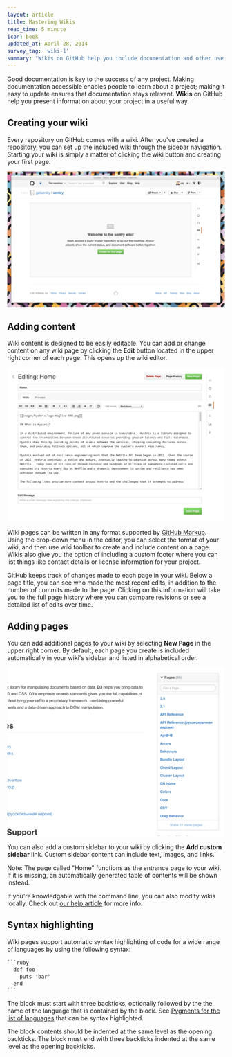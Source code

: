 ```yaml
---
layout: article
title: Mastering Wikis
read_time: 5 minute
icon: book
updated_at: April 28, 2014
survey_tag: 'wiki-1'
summary: "Wikis on GitHub help you include documentation and other useful information about your project. This guide will help you learn how to create a wiki and add content."
---
```


<a id="intro" title="Intro" class="toc-item"></a>
Good documentation is key to the success of any project. Making documentation accessible enables people to learn about a project; making it easy to update ensures that documentation stays relevant. **Wikis** on GitHub help you present information about your project in a useful way.

<a id="creating-your-wiki" title="Creating your wiki" class="toc-item"></a>

## Creating your wiki

Every repository on GitHub comes with a wiki. After you've created a repository, you can set up the included wiki through the sidebar navigation. Starting your wiki is simply a matter of clicking the wiki button and creating your first page.

![Screenshot of the starting page](wiki-blank-slate.png)

<a id="adding-content" title="Adding content" class="toc-item"></a>

## Adding content

Wiki content is designed to be easily editable. You can add or change content on any wiki page by clicking the **Edit** button located in the upper right corner of each page. This opens up the wiki editor.

![Screenshot of the wiki editor](wiki-editor.png)

Wiki pages can be written in any format supported by [GitHub Markup](http://github.com/github/markup). Using the drop-down menu in the editor, you can select the format of your wiki, and then use wiki toolbar to create and include content on a page. Wikis also give you the option of including a custom footer where you can list things like contact details or license information for your project.

GitHub keeps track of changes made to each page in your wiki. Below a page title, you can see who made the most recent edits, in addition to the number of commits made to the page. Clicking on this information will take you to the full page history where you can compare revisions or see a detailed list of edits over time.

<a id="adding-pages" title="Adding pages" class="toc-item"></a>

## Adding pages

You can add additional pages to your wiki by selecting **New Page** in the upper right corner. By default, each page you create is included automatically in your wiki's sidebar and listed in alphabetical order.

![Screenshot of the wiki sidebar](wiki-sidebar-closeup.png)

You can also add a custom sidebar to your wiki by clicking the **Add custom sidebar** link. Custom sidebar content can include text, images, and links.

Note: The page called "Home" functions as the entrance page to your wiki. If it is missing, an automatically generated table of contents will be shown instead.

<div class="alert">
  <p>
    If you're knowledgable with the command line, you can also modify wikis locally. Check out <a href="https://help.github.com/articles/adding-and-editing-wiki-pages-locally">our help article</a> for more info.
  </p>
</div>

<a id="syntax-highlighting" title="Syntax highlighting" class="toc-item"></a>

## Syntax highlighting

Wiki pages support automatic syntax highlighting of code for a wide range of languages by using the following syntax:

    ```ruby
      def foo
        puts 'bar'
      end
    ```

The block must start with three backticks, optionally followed by the the name of the language that is contained by the block. See [Pygments for the list of languages](http://pygments.org/docs/lexers/) that can be syntax highlighted.

The block contents should be indented at the same level as the opening backticks. The block must end with three backticks indented at the same level as the opening backticks.
